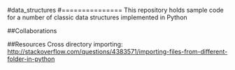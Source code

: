 #data_structures
#===============
This repository holds sample code for a number of classic data structures implemented in Python

##Collaborations

##Resources
Cross directory importing:
http://stackoverflow.com/questions/4383571/importing-files-from-different-folder-in-python


